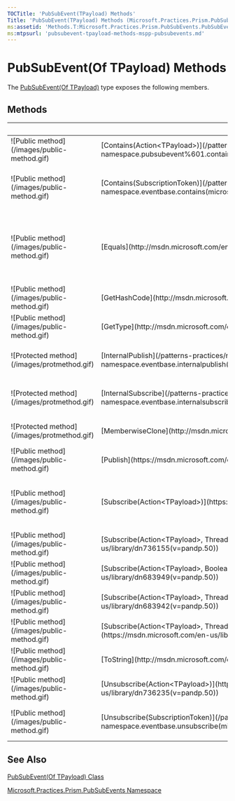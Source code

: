 ```yaml
---
TOCTitle: 'PubSubEvent(TPayload) Methods'
Title: 'PubSubEvent(TPayload) Methods (Microsoft.Practices.Prism.PubSubEvents)'
ms:assetid: 'Methods.T:Microsoft.Practices.Prism.PubSubEvents.PubSubEvent\`1'
ms:mtpsurl: 'pubsubevent-tpayload-methods-mspp-pubsubevents.md'
---
```



# PubSubEvent(Of TPayload) Methods

The [PubSubEvent(Of TPayload)](/patterns-practices/reference/pubsubevent-tpayload-class-mspp-pubsubevents) type exposes the following members.

## Methods

<table>

<thead>
<tr class="header">
<th> </th>
<th>Name</th>
<th>Description</th>
</tr>
</thead>
<tbody>
<tr class="odd">
<td>![Public method](/images/public-method.gif)</td>
<td>[Contains(Action&lt;TPayload&gt;)](/patterns-practices/reference/mspp-mvvm-namespace.pubsubevent%601.contains(system.action%7b%600%7d))</td>
<td><div class="summary">
Returns trueTruetruetrue (True in Visual Basic) if there is a subscriber matching [Action&lt;T&gt;](http://msdn.microsoft.com/en-us/library/018hxwa8).
</div></td>
</tr>
<tr class="even">
<td>![Public method](/images/public-method.gif)</td>
<td>[Contains(SubscriptionToken)](/patterns-practices/reference/mspp-mvvm-namespace.eventbase.contains(microsoft.practices.prism.pubsubevents.subscriptiontoken))</td>
<td><div class="summary">
Returns trueTruetruetrue (True in Visual Basic) if there is a subscriber matching [SubscriptionToken](/patterns-practices/reference/mspp-mvvm-namespace.subscriptiontoken).
</div>
(Inherited from [EventBase](/patterns-practices/reference/mspp-mvvm-namespace.eventbase).)</td>
</tr>
<tr class="odd">
<td>![Public method](/images/public-method.gif)</td>
<td>[Equals](http://msdn.microsoft.com/en-us/library/bsc2ak47)</td>
<td><div class="summary">
Determines whether the specified [Object](http://msdn.microsoft.com/en-us/library/e5kfa45b) is equal to the current <a href="http://msdn.microsoft.com/en-us/library/e5kfa45b).
</div>
(Inherited from [Object](http://msdn.microsoft.com/en-us/library/e5kfa45b).)</td>
</tr>
<tr class="even">
<td>![Protected method](/images/protmethod.gif)</td>
<td>[Finalize](http://msdn.microsoft.com/en-us/library/4k87zsw7)</td>
<td><div class="summary">
Allows an object to try to free resources and perform other cleanup operations before it is reclaimed by garbage collection.
</div>
(Inherited from [Object](http://msdn.microsoft.com/en-us/library/e5kfa45b).)</td>
</tr>
<tr class="odd">
<td>![Public method](/images/public-method.gif)</td>
<td>[GetHashCode](http://msdn.microsoft.com/en-us/library/zdee4b3y)</td>
<td><div class="summary">
Serves as a hash function for a particular type.
</div>
(Inherited from [Object](http://msdn.microsoft.com/en-us/library/e5kfa45b).)</td>
</tr>
<tr class="even">
<td>![Public method](/images/public-method.gif)</td>
<td>[GetType](http://msdn.microsoft.com/en-us/library/dfwy45w9)</td>
<td><div class="summary">
Gets the [Type](http://msdn.microsoft.com/en-us/library/42892f65) of the current instance.
</div>
(Inherited from [Object](http://msdn.microsoft.com/en-us/library/e5kfa45b).)</td>
</tr>
<tr class="odd">
<td>![Protected method](/images/protmethod.gif)</td>
<td>[InternalPublish](/patterns-practices/reference/mspp-mvvm-namespace.eventbase.internalpublish(system.object%5b%5d))</td>
<td><div class="summary">
Calls all the execution strategies exposed by the list of [IEventSubscription](/patterns-practices/reference/mspp-mvvm-namespace.ieventsubscription).
</div>
(Inherited from [EventBase](/patterns-practices/reference/mspp-mvvm-namespace.eventbase).)</td>
</tr>
<tr class="even">
<td>![Protected method](/images/protmethod.gif)</td>
<td>[InternalSubscribe](/patterns-practices/reference/mspp-mvvm-namespace.eventbase.internalsubscribe(microsoft.practices.prism.pubsubevents.ieventsubscription))</td>
<td><div class="summary">
Adds the specified [IEventSubscription](/patterns-practices/reference/mspp-mvvm-namespace.ieventsubscription) to the subscribers' collection.
</div>
(Inherited from [EventBase](/patterns-practices/reference/mspp-mvvm-namespace.eventbase).)</td>
</tr>
<tr class="odd">
<td>![Protected method](/images/protmethod.gif)</td>
<td>[MemberwiseClone](http://msdn.microsoft.com/en-us/library/57ctke0a)</td>
<td><div class="summary">
Creates a shallow copy of the current [Object](http://msdn.microsoft.com/en-us/library/e5kfa45b).
</div>
(Inherited from [Object](http://msdn.microsoft.com/en-us/library/e5kfa45b).)</td>
</tr>
<tr class="even">
<td>![Public method](/images/public-method.gif)</td>
<td>[Publish](https://msdn.microsoft.com/en-us/library/dn683930(v=pandp.50))</td>
<td><div class="summary">
Publishes the [PubSubEvent&lt;TPayload&gt;](/patterns-practices/reference/pubsubevent-tpayload-class-mspp-pubsubevents).
</div></td>
</tr>
<tr class="odd">
<td>![Public method](/images/public-method.gif)</td>
<td>[Subscribe(Action&lt;TPayload&gt;)](https://msdn.microsoft.com/en-us/library/dn683969(v=pandp.50))</td>
<td><div class="summary">
Subscribes a delegate to an event that will be published on the [PublisherThread](https://msdn.microsoft.com/library/microsoft.practices.prism.pubsubevents.threadoption). [PubSubEvent&lt;(Of &lt;(TPayload&gt;)&gt;)](https://msdn.microsoft.com/library/microsoft.practices.prism.pubsubevents.pubsubevent%601) will maintain a [WeakReference](http://msdn.microsoft.com/en-us/library/hbh8w2zd) to the target of the supplied action delegate.
</div></td>
</tr>
<tr class="even">
<td>![Public method](/images/public-method.gif)</td>
<td>[Subscribe(Action&lt;TPayload&gt;, ThreadOption)](https://msdn.microsoft.com/en-us/library/dn736155(v=pandp.50))</td>
<td><div class="summary">
Subscribes a delegate to an event. PubSubEvent will maintain a [WeakReference](http://msdn.microsoft.com/en-us/library/hbh8w2zd) to the Target of the supplied action delegate.
</div></td>
</tr>
<tr class="odd">
<td>![Public method](/images/public-method.gif)</td>
<td>[Subscribe(Action&lt;TPayload&gt;, Boolean)](https://msdn.microsoft.com/en-us/library/dn683949(v=pandp.50))</td>
<td><div class="summary">
Subscribes a delegate to an event that will be published on the [PublisherThread](/patterns-practices/reference/mspp-mvvm-namespace.threadoption).
</div></td>
</tr>
<tr class="even">
<td>![Public method](/images/public-method.gif)</td>
<td>[Subscribe(Action&lt;TPayload&gt;, ThreadOption, Boolean)](https://msdn.microsoft.com/en-us/library/dn683942(v=pandp.50))</td>
<td><div class="summary">
Subscribes a delegate to an event.
</div></td>
</tr>
<tr class="odd">
<td>![Public method](/images/public-method.gif)</td>
<td>[Subscribe(Action&lt;TPayload&gt;, ThreadOption, Boolean, Predicate&lt;TPayload&gt;)](https://msdn.microsoft.com/en-us/library/dn736225(v=pandp.50))</td>
<td><div class="summary">
Subscribes a delegate to an event.
</div></td>
</tr>
<tr class="even">
<td>![Public method](/images/public-method.gif)</td>
<td>[ToString](http://msdn.microsoft.com/en-us/library/7bxwbwt2)</td>
<td><div class="summary">
Returns a string that represents the current object.
</div>
(Inherited from [Object](http://msdn.microsoft.com/en-us/library/e5kfa45b).)</td>
</tr>
<tr class="odd">
<td>![Public method](/images/public-method.gif)</td>
<td>[Unsubscribe(Action&lt;TPayload&gt;)](https://msdn.microsoft.com/en-us/library/dn736235(v=pandp.50))</td>
<td><div class="summary">
Removes the first subscriber matching [Action&lt;T&gt;](http://msdn.microsoft.com/en-us/library/018hxwa8) from the subscribers' list.
</div></td>
</tr>
<tr class="even">
<td>![Public method](/images/public-method.gif)</td>
<td>[Unsubscribe(SubscriptionToken)](/patterns-practices/reference/mspp-mvvm-namespace.eventbase.unsubscribe(microsoft.practices.prism.pubsubevents.subscriptiontoken))</td>
<td><div class="summary">
Removes the subscriber matching the [SubscriptionToken](/patterns-practices/reference/mspp-mvvm-namespace.subscriptiontoken).
</div>
(Inherited from [EventBase](/patterns-practices/reference/mspp-mvvm-namespace.eventbase).)</td>
</tr>
</tbody>
</table>

## See Also

[PubSubEvent(Of TPayload) Class](/patterns-practices/reference/pubsubevent-tpayload-class-mspp-pubsubevents)

[Microsoft.Practices.Prism.PubSubEvents Namespace](/patterns-practices/reference/mspp-pubsubevents-namespace)